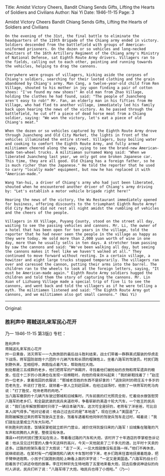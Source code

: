 Title: Amidst Victory Cheers, Bandit Chiang Sends Gifts, Lifting the Hearts of Soldiers and Civilians
Author: Nai Yi
Date: 1946-11-15
Page: 3

Amidst Victory Cheers
	Bandit Chiang Sends Gifts, Lifting the Hearts of Soldiers and Civilians

	On the evening of the 31st, the final battle to eliminate the headquarters of the 119th Brigade of the Chiang army ended in victory. Soldiers descended from the battlefield with groups of American-uniformed prisoners. On the dozen or so vehicles and long-necked howitzers of the 16th Artillery Regiment of the Chiang army's Ministry of National Defense, sat Eighth Route Army drivers. Villagers ran to the fields, calling out to each other, pointing and running towards the vehicles, helping to drag the cannons.

	Everywhere were groups of villagers, kicking aside the corpses of Chiang's soldiers, searching for their looted clothing and the grain abandoned by Chiang's army. Man Cang, a twelve-year-old child from Ren Village, shouted to his mother in joy upon finding a pair of cotton shoes: "I've found my new shoes!" An old man from Zhao Village, holding the clothes he had found, said: "The people of Juancheng aren't easy to rob!" Mr. Fan, an elderly man in his fifties from He Village, who had fled to another village, immediately led his family back upon hearing the news of the victory. As he passed through the battlefield, he cut off a piece of dead horse meat from a Chiang soldier, saying: "We won the victory, let's eat a piece of old Chiang's meat."

	When the dozen or so vehicles captured by the Eighth Route Army drove through Juancheng and Old City Market, the lights in front of the vehicles illuminated the entire street. Villagers, busy boiling water and cooking to comfort the Eighth Route Army, and fully armed militiamen cheered along the way, vying to see the brand-new American-made ten-wheel trucks. A militiaman surnamed Wang said: "When we liberated Juancheng last year, we only got one broken Japanese car. This time, they are all good. Old Chiang has a foreign father, so he is much richer than the Japanese." He told the reporter that he used to carry "locally made" equipment, but now he has replaced it with "American-made."

	Wang Yan-hui, a driver of Chiang's army who had just been liberated, shouted when he encountered another driver of Chiang's army driving by: "Let's establish a motor vehicle brigade right here!"

	Hearing the news of the victory, the Wu Restaurant immediately opened for business, offering discounts to the triumphant Eighth Route Army! Old City Market did not rest all night amidst the rumbling of vehicles and the cheers of the people.

	Villagers in XX Village, Puyang County, stood on the street all day, waiting to see the passing vehicles and cannons. Mr. Li, the owner of a hotel that has been open for ten years in the village, told the reporter that he had never seen the people in the village as happy as they were today. He sold more than 2,000 yuan worth of wine in one day, more than he usually sells in ten days. A stretcher team passing by saw the cannons and said: "We've been walking all day, but seeing the cannons makes it feel like we haven't walked at all." They continued to move forward without resting. In a certain village, a howitzer and eight large trucks stopped temporarily. The villagers ran over and caressed the cannon, putting their arms into the barrel. The children ran to the wheels to look at the foreign letters, saying, "It must be American-made again." Eighth Route Army soldiers hugged the children and told them the story of capturing the cannons. Mr. Lin Xuan of Lizhuang Village made a special trip of five li to see the cannons, and went back and told the villagers as if he were telling a myth. The militiamen listened and said: "The Eighth Route Army got cannons, and we militiamen also got small cannons." (Nai Yi)



<hr /> 

Original: 


### 胜利声中  蒋贼送礼来军民心花开
乃一
1946-11-15
第3版()
专栏：

    胜利声中
    蒋贼送礼来军民心花开
    卅一日黄昏，消灭蒋军一一九旅旅部的最后战斗胜利结束，战士们带着一群群美式服装的俘虏走下战场，蒋军国防部炮十六团的十几辆汽车和长颈的榴弹炮上，坐着八路军的驾驶员。村民们跑到野外来，互相招呼，奔跑指点着汽车，帮助拖拉大炮。
    到处都是三五成群的老乡，他们把蒋军的尸体踢开，寻找着他们被抢劫的衣物和蒋军遗弃的粮食，任庄十二岁的小孩满仓在发现一双棉鞋时，向他的母亲欢叫起来：“我的新鞋找着了！”赵庄的一位老乡，拿着找回的衣服说：“鄄城老百姓的东西不是好拿的！”逃到别村的荷庄五十多岁的范老先生，听说打了胜仗，就领着一家人立刻赶回来，在经过战场时，他割了一块蒋军的死马肉说：“打了胜仗，吃块老蒋的肉吧。”
    当八路军缴获的十几辆汽车驶过鄄城和旧城集时，汽车前面的灯光照亮全街，忙着烧水做饭慰劳八路军的老乡们，和全副武装的民兵夹道欢呼，争看崭新的美造十轮大汽车，一个姓王的民兵说：“我们去年解放鄄城时只得了一辆日本破汽车，这次可全是好的，老蒋有了洋爸爸，可比日本人阔气得多。”他对记者说：他自己过去扛的是“本地造”，现在已换上“美国造”了。
    刚刚被解放过来的蒋军驾驶兵王言会，驾着车遇着和他同伴的驾驶兵驾车走过时，喊着说：“我们就在这里成立汽车大队吧。”
    听到胜利的消息，饭铺吴掌柜就立即开门营业，减价优待凯旋归来的八路军！旧城集在隆隆的汽车声和欢腾的人声里，整夜没有休息。
    濮县××村的村民们整天站在街上，等着看过路的汽车和大炮，该村开了十年酒店的李掌柜告诉记者：他从没见过村里的人像今天这样的高兴，今天一天他就卖了二千多元的酒，比平时十天卖的还多。过路的担架队看见了大炮说：“走了一天，一见大炮就像没有走路一样。”他们不再休息，就继续前进。在某村有一门榴弹炮和八辆大卡车暂时停下来，老乡们跑来狂喜地抚摸着炮身，把手臂伸进炮筒，小孩子们就跑到炮轮上瞅看上面的洋字说：“一定又是美国造。”八路军的战士们抱着孩子们讲述夺炮的故事。李庄村林轩先生特地跑了五里地来看大炮，回去后像说神话似的向村人讲说，民兵们听了说：“八路军得了大炮，咱民兵也得了小炮啦。”（乃一）
